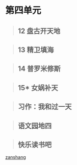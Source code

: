 # 第四单元

<Epep grade="xxyw4a" :pep="1211001401191" :pages="47" :paged="47" ></Epep> 


> ## 12 盘古开天地

<Epep grade="xxyw4a" :pep="1211001401191" :pages="48" :paged="49" ></Epep> 


> ## 13 精卫填海

<Epep grade="xxyw4a" :pep="1211001401191" :pages="50" :paged="50" ></Epep> 


> ## 14 普罗米修斯

<Epep grade="xxyw4a" :pep="1211001401191" :pages="51" :paged="53" ></Epep> 


> ## 15* 女娲补天

<Epep grade="xxyw4a" :pep="1211001401191" :pages="54" :paged="55" ></Epep> 


> ## 习作：我和过一天

<Epep grade="xxyw4a" :pep="1211001401191" :pages="56" :paged="56" ></Epep> 


> ## 语文园地四

<Epep grade="xxyw4a" :pep="1211001401191" :pages="57" :paged="58" ></Epep> 


> ## 快乐读书吧

<Epep grade="xxyw4a" :pep="1211001401191" :pages="59" :paged="60" ></Epep> 


[zanshang](../res/zanshang.md ':include')